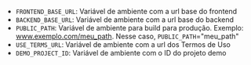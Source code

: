 - `FRONTEND_BASE_URL`: Variável de ambiente com a url base do frontend
- `BACKEND_BASE_URL`: Variável de ambiente com a url base do backend
- `PUBLIC_PATH`: Variável de ambiente para build para produção. Exemplo: www.exemplo.com/meu_path. Nesse caso, `PUBLIC_PATH`="meu_path"
- `USE_TERMS_URL`: Variável de ambiente com a url dos Termos de Uso
- `DEMO_PROJECT_ID`: Variável de ambiente com o ID do projeto demo